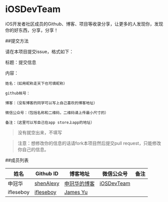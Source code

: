 # iOSDevTeam
iOS开发者社区成员的Github、博客、项目等收录分享，让更多的人发现你，发现你的好东西，分享，分享！

##提交方法

请在本项目提交issue，格式如下：


标题：提交信息

内容：

```
姓名：（如用昵称走天下也可填昵称）

github帐号：

博客：（没有博客的同学可以写上自己喜欢的博客地址）

微信公众号：（包括名称和二维码，二维码请上传最小尺寸的）

备注：（这里可以写自己在app store上app的地址）
```
> 没有就空出来，不填写

> 注意：想修改你的信息的话请fork本项目然后提交pull request，只能修改你自己的信息。


##成员列表

| 姓名 | Github ID | 博客地址 | 微信公众号 |  备注  |
| --- | --- | --- | --- | --- |
| 申冠华 | [shenAlexy](https://github.com/shenAlexy)  | [申冠华的博客](http://blog.csdn.net/shenguanhua) |  [iOSDevTeam](https://github.com/shenAlexy/iOSDevTeam/blob/master/iOSDevTeam/iOSDevTeam/Resources/images/shenAlexy.jpg)  |  
|ifleseboy |  [ifleseboy](https://github.com/ifelseboy)  |  [James Yu](http://www.ifelseboy.com)  |
